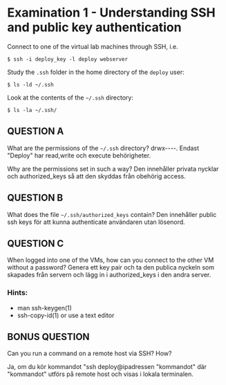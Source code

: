 # Examination 1 - Understanding SSH and public key authentication

Connect to one of the virtual lab machines through SSH, i.e.

    $ ssh -i deploy_key -l deploy webserver

Study the `.ssh` folder in the home directory of the `deploy` user:

    $ ls -ld ~/.ssh

Look at the contents of the `~/.ssh` directory:

    $ ls -la ~/.ssh/

## QUESTION A

What are the permissions of the `~/.ssh` directory?
drwx----. Endast "Deploy" har read,write och execute behörigheter.

Why are the permissions set in such a way?
Den innehåller privata nycklar och authorized_keys så att den skyddas från obehörig access.


## QUESTION B

What does the file `~/.ssh/authorized_keys` contain?
Den innehåller public ssh keys för att kunna authenticate användaren utan lösenord.

## QUESTION C

When logged into one of the VMs, how can you connect to the
other VM without a password?
Genera ett key pair och ta den publica nyckeln som skapades från servern och lägg in i authorized_keys i den andra server.
### Hints:

* man ssh-keygen(1)
* ssh-copy-id(1) or use a text editor

## BONUS QUESTION

Can you run a command on a remote host via SSH? How?

Ja, om du kör kommandot "ssh deploy@ipadressen "kommandot"
där "kommandot" utförs på remote host och visas i lokala terminalen.